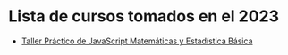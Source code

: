 # Lista de cursos tomados en el 2023

- [Taller Práctico de JavaScript Matemáticas y Estadística Básica](https://platzi.com/cursos/javascript-practico-matematicas/)






